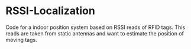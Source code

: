 # RSSI-Localization
Code for a indoor position system based on RSSI reads of RFID tags.
This reads are taken from static antennas and want to estimate the position of moving tags.
